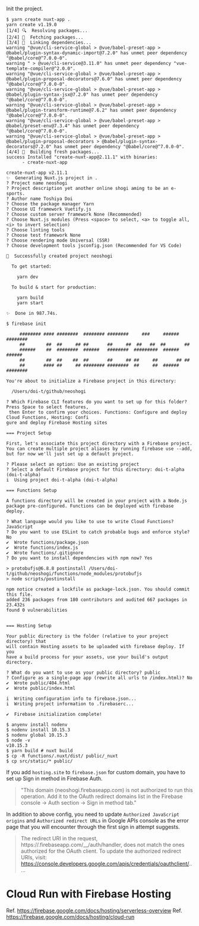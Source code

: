 Init the project.

```
$ yarn create nuxt-app .
yarn create v1.19.0
[1/4] 🔍  Resolving packages...
[2/4] 🚚  Fetching packages...
[3/4] 🔗  Linking dependencies...
warning "@vue/cli-service-global > @vue/babel-preset-app > @babel/plugin-syntax-dynamic-import@7.2.0" has unmet peer dependency "@babel/core@^7.0.0-0".
warning " > @vue/cli-service@3.11.0" has unmet peer dependency "vue-template-compiler@^2.0.0".
warning "@vue/cli-service-global > @vue/babel-preset-app > @babel/plugin-proposal-decorators@7.6.0" has unmet peer dependency "@babel/core@^7.0.0-0".
warning "@vue/cli-service-global > @vue/babel-preset-app > @babel/plugin-syntax-jsx@7.2.0" has unmet peer dependency "@babel/core@^7.0.0-0".
warning "@vue/cli-service-global > @vue/babel-preset-app > @babel/plugin-transform-runtime@7.6.2" has unmet peer dependency "@babel/core@^7.0.0-0".
warning "@vue/cli-service-global > @vue/babel-preset-app > @babel/preset-env@7.3.4" has unmet peer dependency "@babel/core@^7.0.0-0".
warning "@vue/cli-service-global > @vue/babel-preset-app > @babel/plugin-proposal-decorators > @babel/plugin-syntax-decorators@7.2.0" has unmet peer dependency "@babel/core@^7.0.0-0".
[4/4] 🔨  Building fresh packages...
success Installed "create-nuxt-app@2.11.1" with binaries:
      - create-nuxt-app

create-nuxt-app v2.11.1
✨  Generating Nuxt.js project in .
? Project name neoshogi
? Project description yet another online shogi aming to be an e-sports.
? Author name Toshiya Doi
? Choose the package manager Yarn
? Choose UI framework Vuetify.js
? Choose custom server framework None (Recommended)
? Choose Nuxt.js modules (Press <space> to select, <a> to toggle all, <i> to invert selection)
? Choose linting tools
? Choose test framework None
? Choose rendering mode Universal (SSR)
? Choose development tools jsconfig.json (Recommended for VS Code)

🎉  Successfully created project neoshogi

  To get started:

	yarn dev

  To build & start for production:

	yarn build
	yarn start

✨  Done in 987.74s.
```

```
$ firebase init

     ######## #### ########  ######## ########     ###     ######  ########
     ##        ##  ##     ## ##       ##     ##  ##   ##  ##       ##
     ######    ##  ########  ######   ########  #########  ######  ######
     ##        ##  ##    ##  ##       ##     ## ##     ##       ## ##
     ##       #### ##     ## ######## ########  ##     ##  ######  ########

You're about to initialize a Firebase project in this directory:

  /Users/doi-t/github/neoshogi

? Which Firebase CLI features do you want to set up for this folder? Press Space to select features,
 then Enter to confirm your choices. Functions: Configure and deploy Cloud Functions, Hosting: Confi
gure and deploy Firebase Hosting sites

=== Project Setup

First, let's associate this project directory with a Firebase project.
You can create multiple project aliases by running firebase use --add,
but for now we'll just set up a default project.

? Please select an option: Use an existing project
? Select a default Firebase project for this directory: doi-t-alpha (doi-t-alpha)
i  Using project doi-t-alpha (doi-t-alpha)

=== Functions Setup

A functions directory will be created in your project with a Node.js
package pre-configured. Functions can be deployed with firebase deploy.

? What language would you like to use to write Cloud Functions? JavaScript
? Do you want to use ESLint to catch probable bugs and enforce style? No
✔  Wrote functions/package.json
✔  Wrote functions/index.js
✔  Wrote functions/.gitignore
? Do you want to install dependencies with npm now? Yes

> protobufjs@6.8.8 postinstall /Users/doi-t/github/neoshogi/functions/node_modules/protobufjs
> node scripts/postinstall

npm notice created a lockfile as package-lock.json. You should commit this file.
added 236 packages from 180 contributors and audited 667 packages in 23.432s
found 0 vulnerabilities


=== Hosting Setup

Your public directory is the folder (relative to your project directory) that
will contain Hosting assets to be uploaded with firebase deploy. If you
have a build process for your assets, use your build's output directory.

? What do you want to use as your public directory? public
? Configure as a single-page app (rewrite all urls to /index.html)? No
✔  Wrote public/404.html
✔  Wrote public/index.html

i  Writing configuration info to firebase.json...
i  Writing project information to .firebaserc...

✔  Firebase initialization complete!
```

```
$ anyenv install nodenv
$ nodenv install 10.15.3
$ nodenv global 10.15.3
$ node -v
v10.15.3
$ yarn build # nuxt build
$ cp -R functions/.nuxt/dist/ public/_nuxt
$ cp src/static/* public/
```

If you add `hosting.site` to `firebase.json` for custom domain, you have to set up Sign in method in Firebase Auth.

> "This domain (neoshogi.firebaseapp.com) is not authorized to run this operation. Add it to the OAuth redirect domains list in the Firebase console -> Auth section -> Sign in method tab."

In addition to above config, you need to update `Authorized JavaScript origins` and `Authorized redirect URLs` in Google APIs console as the error page that you will encounter through the first sign in attempt suggests.

> The redirect URI in the request, https://<site name>.firebaseapp.com/\_\_/auth/handler, does not match the ones authorized for the OAuth client. To update the authorized redirect URIs, visit: https://console.developers.google.com/apis/credentials/oauthclient/.....

# Cloud Run with Firebase Hosting

Ref. https://firebase.google.com/docs/hosting/serverless-overview
Ref. https://firebase.google.com/docs/hosting/cloud-run
